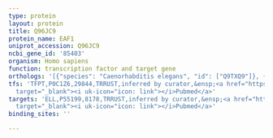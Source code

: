 ```yaml
---
type: protein
layout: protein
title: Q96JC9
protein_name: EAF1
uniprot_accession: Q96JC9
ncbi_gene_id: '85403'
organism: Homo sapiens
function: transcription factor and target gene
orthologs: '[{"species": "Caenorhabditis elegans", "id": ["Q9TXQ9"]}, {"species": "Mus musculus", "id": ["Q9D4C5"]}, {"species": "Rattus norvegicus", "id": ["D4A2G7"]}]'
tfs: 'TFPT,P0C1Z6,29844,TRRUST,inferred by curator,&ensp;<a href="https://www.ncbi.nlm.nih.gov/pubmed/?term=29087512%5Buid%5D+OR+17395368%5Buid%5D"
  target="_blank"><i uk-icon="icon: link"></i>Pubmed</a>'
targets: 'ELL,P55199,8178,TRRUST,inferred by curator,&ensp;<a href="https://www.ncbi.nlm.nih.gov/pubmed/?term=29087512%5Buid%5D+OR+16006523%5Buid%5D"
  target="_blank"><i uk-icon="icon: link"></i>Pubmed</a>'
binding_sites: ''

---
```

